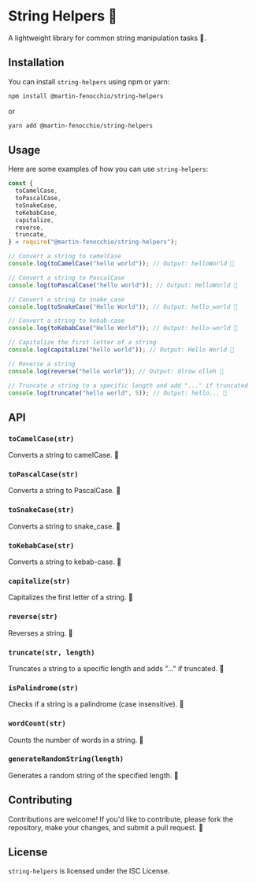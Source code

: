 # String Helpers 🚀

A lightweight library for common string manipulation tasks 🧠.

## Installation

You can install `string-helpers` using npm or yarn:

```bash
npm install @martin-fenocchio/string-helpers
```

or

```bash
yarn add @martin-fenocchio/string-helpers
```

## Usage

Here are some examples of how you can use `string-helpers`:

```javascript
const {
  toCamelCase,
  toPascalCase,
  toSnakeCase,
  toKebabCase,
  capitalize,
  reverse,
  truncate,
} = require("@martin-fenocchio/string-helpers");

// Convert a string to camelCase
console.log(toCamelCase("hello world")); // Output: helloWorld 🔄

// Convert a string to PascalCase
console.log(toPascalCase("hello world")); // Output: HelloWorld 🔄

// Convert a string to snake_case
console.log(toSnakeCase("Hello World")); // Output: hello_world 🔄

// Convert a string to kebab-case
console.log(toKebabCase("Hello World")); // Output: hello-world 🔄

// Capitalize the first letter of a string
console.log(capitalize("hello world")); // Output: Hello World 🔄

// Reverse a string
console.log(reverse("hello world")); // Output: dlrow olleh 🔄

// Truncate a string to a specific length and add "..." if truncated
console.log(truncate("hello world", 5)); // Output: hello... 🔄
```

## API

### `toCamelCase(str)`

Converts a string to camelCase. 🔄

### `toPascalCase(str)`

Converts a string to PascalCase. 🔄

### `toSnakeCase(str)`

Converts a string to snake_case. 🔄

### `toKebabCase(str)`

Converts a string to kebab-case. 🔄

### `capitalize(str)`

Capitalizes the first letter of a string. 🔄

### `reverse(str)`

Reverses a string. 🔄

### `truncate(str, length)`

Truncates a string to a specific length and adds "..." if truncated. 🔄

### `isPalindrome(str)`

Checks if a string is a palindrome (case insensitive). 🔄

### `wordCount(str)`

Counts the number of words in a string. 🔄

### `generateRandomString(length)`

Generates a random string of the specified length. 🔄

## Contributing

Contributions are welcome! If you'd like to contribute, please fork the repository, make your changes, and submit a pull request. 🚀

## License

`string-helpers` is licensed under the ISC License.
